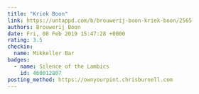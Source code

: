 ```yaml
---
title: "Kriek Boon"
link: https://untappd.com/b/brouwerij-boon-kriek-boon/2565
authors: Brouwerij Boon
date: Fri, 08 Feb 2019 15:47:28 +0000
rating: 3.5
checkin:
  name: Mikkeller Bar
badges:
  - name: Silence of the Lambics
    id: 460012807
posting_method: https://ownyourpint.chrisburnell.com
---
```


